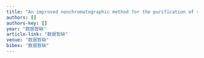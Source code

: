 ```yaml
---
title: "An improved nonchromatographic method for the purification of recombinant proteins using elastin-like polypeptide-tagged proteases"
authors: []
authors-key: []
year: "数据暂缺"
article-link: "数据暂缺"
venue: "数据暂缺"
bibex: "数据暂缺"
---
```

